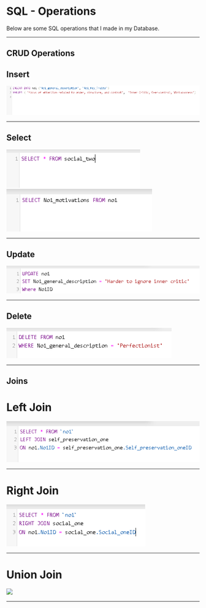 # SQL - Operations

Below are some SQL operations that I made in my Database.

-----------------

## CRUD Operations

## Insert

<img src="SQL-Database/INSERT.png"> 


-----------------

## Select 

<img src="SQL-Database/SELECT 1.png"> 
<img src="SQL-Database/SELECT 2.png"> 

-----------------


## Update  

<img src="SQL-Database/UPDATE.png"> 

-----------------

## Delete

<img src="SQL-Database/Delete.png"> 

-----------------

## Joins

# Left Join
<img src="SQL-Database/LEFT JOIN.png"> 

-----------------

# Right Join

<img src="SQL-Database/RIGHT JOIN.png"> 

-----------------
# Union Join 

<img src="SSQL-Database/UNION.png"> 

-----------------

